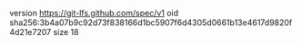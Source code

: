 version https://git-lfs.github.com/spec/v1
oid sha256:3b4a07b9c92d73f838166d1bc5907f6d4305d0661b13e4617d9820f4d21e7207
size 18

